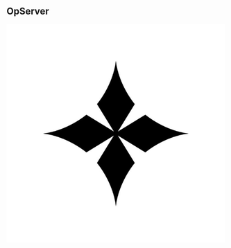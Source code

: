 ## OpServer
![Logotipo do projeto](https://github.com/caiomayan/OpServer/blob/main/public/whitelogo.jpg?raw=true)
